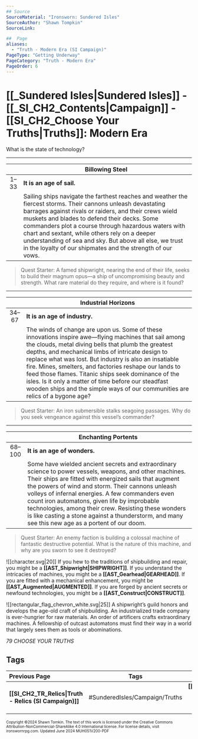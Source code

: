 ```yaml
---
## Source
SourceMaterial: "Ironsworn: Sundered Isles"
SourceAuthor: "Shawn Tompkin"
SourceLink: 

##  Page
aliases: 
  - "Truth - Modern Era (SI Campaign)"
PageType: "Getting Underway"
PageCategory: "Truth - Modern Era"
PageOrder: 6
---
```

# [[_Sundered Isles|Sundered Isles]] - [[_SI_CH2_Contents|Campaign]] - [[SI_CH2_Choose Your Truths|Truths]]: Modern Era
What is the state of technology?

---

|  | Billowing Steel |
|:---:| --- |
| 1–33 | **It is an age of sail.** |
|  | Sailing ships navigate the farthest reaches and weather the fiercest storms. Their cannons unleash devastating barrages against rivals or raiders, and their crews wield muskets and blades to defend their decks. Some commanders plot a course through hazardous waters with chart and sextant, while others rely on a deeper understanding of sea and sky. But above all else, we trust in the loyalty of our shipmates and the strength of our vows. |
 
> Quest Starter: A famed shipwright, nearing the end of their life, seeks to build their magnum opus—a ship of uncompromising beauty and strength. What rare material do they require, and where is it found?

---

|  | Industrial Horizons |
|:---:| --- |
| 34–67 | **It is an age of industry.** |
|  | The winds of change are upon us. Some of these innovations inspire awe—flying machines that sail among the clouds, metal diving bells that plumb the greatest depths, and mechanical limbs of intricate design to replace what was lost. But industry is also an insatiable fire. Mines, smelters, and factories reshape our lands to feed those flames. Titanic ships seek dominance of the isles. Is it only a matter of time before our steadfast wooden ships and the simple ways of our communities are relics of a bygone age? |

> Quest Starter: An iron submersible stalks seagoing passages. Why do you seek vengeance against this vessel’s commander?

---

|  | Enchanting Portents |
|:---:| --- |
| 68–100 | **It is an age of wonders.** |
|  | Some have wielded ancient secrets and extraordinary science to power vessels, weapons, and other machines. Their ships are fitted with energized sails that augment the powers of wind and storm. Their cannons unleash volleys of infernal energies. A few commanders even count iron automatons, given life by improbable technologies, among their crew. Resisting these wonders is like casting a stone against a thunderstorm, and many see this new age as a portent of our doom. |
 
> Quest Starter: An enemy faction is building a colossal machine of fantastic destructive potential. What is the nature of this machine, and why are you sworn to see it destroyed?

![[character.svg|20]] If you hew to the traditions of shipbuilding and repair, you might be a **[[AST_Shipwright|SHIPWRIGHT]]**. If you understand the intricacies of machines, you might be a **[[AST_Gearhead|GEARHEAD]]**. If you are fitted with a mechanical enhancement, you might be **[[AST_Augmented|AUGMENTED]]**. If you are forged by ancient secrets or newfound technologies, you might be a **[[AST_Construct|CONSTRUCT]]**.

![[rectangular_flag_chevron_white.svg|25]] A shipwright’s guild honors and develops the age-old craft of shipbuilding. An industrialized trade company is ever-hungrier for raw materials. An order of artificers crafts extraordinary machines. A fellowship of outcast automatons must find their way in a world that largely sees them as tools or abominations.

*79 CHOOSE YOUR TRUTHS*

## Tags

| Previous Page | Tags | Next Page |
| :--- | :---: | ---: |
| **[[SI_CH2_TR_Relics\|Truth - Relics (SI Campaign)]]** | #SunderedIsles/Campaign/Truths | **[[SI_CH2_TR_Iron Vows\|Truth - Iron Vows (SI Campaign)]]** |

<font size=-2>Copyright ©2024 Shawn Tomkin. The text of this work is licensed under the Creative Commons Attribution-NonCommercial-ShareAlike 4.0 International license. For license details, visit ironswornrpg.com. Updated June 2024 MUH051V200-PDF</font>